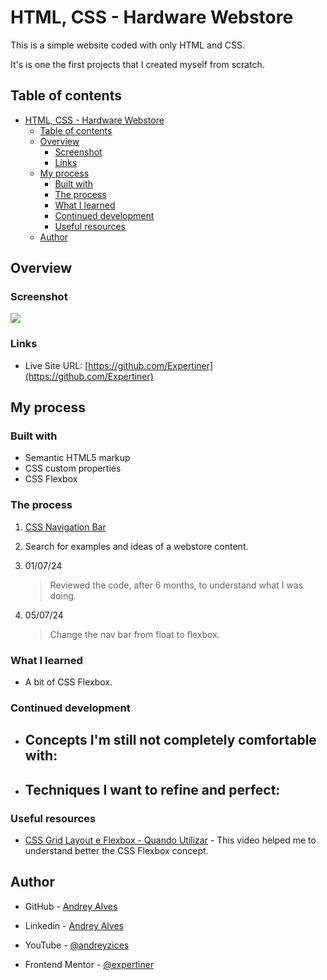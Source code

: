 # HTML, CSS - Hardware Webstore

This is a simple website coded with only HTML and CSS.

It's is one the first projects that I created myself from scratch.

## Table of contents

- [HTML, CSS - Hardware Webstore](#html-css---hardware-webstore)
  - [Table of contents](#table-of-contents)
  - [Overview](#overview)
    - [Screenshot](#screenshot)
    - [Links](#links)
  - [My process](#my-process)
    - [Built with](#built-with)
    - [The process](#the-process)
    - [What I learned](#what-i-learned)
    - [Continued development](#continued-development)
    - [Useful resources](#useful-resources)
  - [Author](#author)
<!-- - [Acknowledgments](#acknowledgments) -->

## Overview

### Screenshot

![](./img/website-first-version.png)

### Links

- Live Site URL: [https://github.com/Expertiner](https://github.com/Expertiner)


## My process

### Built with

- Semantic HTML5 markup
- CSS custom properties
- CSS Flexbox
<!-- 
- CSS Grid
- Mobile-first workflow
- [React](https://reactjs.org/) - JS library
- [Next.js](https://nextjs.org/) - React framework
- [Styled Components](https://styled-components.com/) - For styles -->

### The process

1. [CSS Navigation Bar](https://www.w3schools.com/css/css_navbar.asp)
2. Search for examples and ideas of a webstore content.

3. 01/07/24
   > Reviewed the code, after 6 months, to understand what I was doing.

4. 05/07/24
   > Change the nav bar from float to flexbox.


### What I learned

- A bit of CSS Flexbox.

### Continued development

- Concepts I'm still not completely comfortable with:
  - 

- Techniques I want to refine and perfect:
  -  

### Useful resources

- [CSS Grid Layout e Flexbox - Quando Utilizar](https://www.youtube.com/watch?v=x-4z_u8LcGc) - This video helped me to understand better the CSS Flexbox concept.

<!--
- [Example resource 1](https://www.markdownguide.org/basic-syntax/) - This helped me for XYZ reason. I really liked this pattern and will use it going forward.
- [Example resource 2](https://www.example.com) - This is an amazing article which helped me finally understand XYZ. I'd recommend it to anyone still learning this concept.
-->

## Author

- GitHub - [Andrey Alves](https://github.com/Expertiner)

- Linkedin - [Andrey Alves](https://www.linkedin.com/in/andrey-alves-da-silva-02312099/)

- YouTube - [@andreyzices](https://www.youtube.com/channel/UCirtLAIX4JdTRy_Za6GKcwg)

- Frontend Mentor - [@expertiner](https://www.frontendmentor.io/profile/Expertiner)

<!-- ## Acknowledgments -->

<!-- Got some inspiration from the Frontend Mentor Discord's Server. -->

<!--
This is where you can give a hat tip to anyone who helped you out on this project. Perhaps you worked in a team or got some inspiration from someone else's solution. This is the perfect place to give them some credit.
-->
